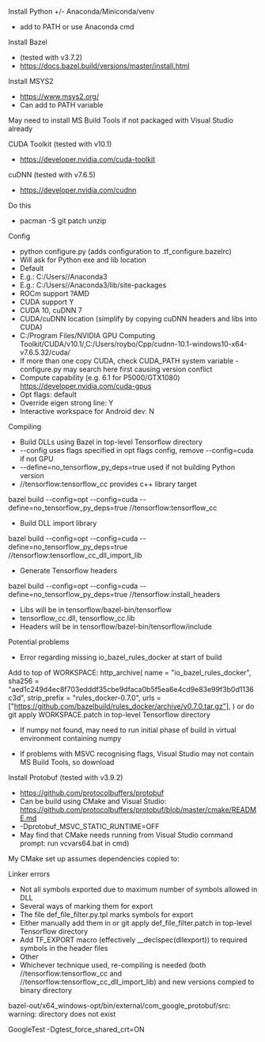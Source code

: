 Install Python +/- Anaconda/Miniconda/venv
- add to PATH or use Anaconda cmd

Install Bazel
- (tested with v3.7.2)
- https://docs.bazel.build/versions/master/install.html

Install MSYS2
- https://www.msys2.org/
- Can add to PATH variable

May need to install MS Build Tools if not packaged with Visual Studio already

CUDA Toolkit (tested with v10.1)
- https://developer.nvidia.com/cuda-toolkit

cuDNN (tested with v7.6.5)
- https://developer.nvidia.com/cudnn


Do this
- pacman -S git patch unzip

Config
- python configure.py (adds configuration to .tf_configure.bazelrc)
- Will ask for Python exe and lib location
- Default
- E.g.: C:/Users/<username>/Anaconda3
- E.g.: C:/Users/<username>/Anaconda3/lib/site-packages
- ROCm support ?AMD
- CUDA support Y
- CUDA 10, cuDNN 7
- CUDA/cuDNN location (simplify by copying cuDNN headers and libs into CUDA)
- C:/Program Files/NVIDIA GPU Computing Toolkit/CUDA/v10.1/,C:/Users/roybo/Cpp/cudnn-10.1-windows10-x64-v7.6.5.32/cuda/
- If more than one copy CUDA, check CUDA_PATH system variable - configure.py may search here first causing version conflict
- Compute capability (e.g. 6.1 for P5000/GTX1080) https://developer.nvidia.com/cuda-gpus
- Opt flags: default
- Override eigen strong line: Y
- Interactive workspace for Android dev: N

Compiling
- Build DLLs using Bazel in top-level Tensorflow directory
- --config uses flags specified in opt flags config, remove --config=cuda if not GPU
- --define=no_tensorflow_py_deps=true used if not building Python version
- //tensorflow:tensorflow_cc provides c++ library target

bazel build --config=opt --config=cuda --define=no_tensorflow_py_deps=true //tensorflow:tensorflow_cc

- Build DLL import library

bazel build --config=opt --config=cuda --define=no_tensorflow_py_deps=true //tensorflow:tensorflow_cc_dll_import_lib

- Generate Tensorflow headers

bazel build --config=opt --config=cuda --define=no_tensorflow_py_deps=true //tensorflow:install_headers

- Libs will be in tensorflow/bazel-bin/tensorflow
- tensorflow_cc.dll, tensorflow_cc.lib
- Headers will be in tensorflow/bazel-bin/tensorflow/include

Potential problems
- Error regarding missing io_bazel_rules_docker at start of build

Add to top of WORKSPACE:
http_archive(
    name = "io_bazel_rules_docker",
    sha256 = "aed1c249d4ec8f703edddf35cbe9dfaca0b5f5ea6e4cd9e83e99f3b0d1136c3d",
    strip_prefix = "rules_docker-0.7.0",
    urls = ["https://github.com/bazelbuild/rules_docker/archive/v0.7.0.tar.gz"],
)
or do git apply WORKSPACE.patch in top-level Tensorflow directory

- If numpy not found, may need to run initial phase of build in virtual environment containing numpy

- If problems with MSVC recognising flags, Visual Studio may not contain MS Build Tools, so download

Install Protobuf (tested with v3.9.2)
- https://github.com/protocolbuffers/protobuf
- Can be build using CMake and Visual Studio: https://github.com/protocolbuffers/protobuf/blob/master/cmake/README.md
- -Dprotobuf_MSVC_STATIC_RUNTIME=OFF
- May find that CMake needs running from Visual Studio command prompt: run vcvars64.bat in cmd)


My CMake set up assumes dependencies copied to:

Linker errors
- Not all symbols exported due to maximum number of symbols allowed in DLL
- Several ways of marking them for export
- The file def_file_filter.py.tpl marks symbols for export
- Either manually add them in or git apply def_file_filter.patch in top-level Tensorflow directory
- Add TF_EXPORT macro (effectively __declspec(dllexport)) to required symbols in the header files
- Other
- Whichever technique used, re-compiling is needed (both //tensorflow:tensorflow_cc and //tensorflow:tensorflow_cc_dll_import_lib) and new versions compied to binary directory

bazel-out/x64_windows-opt/bin/external/com_google_protobuf/src: warning: directory does not exist

GoogleTest
-Dgtest_force_shared_crt=ON